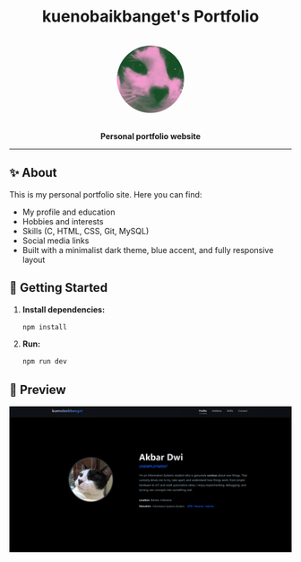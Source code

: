 <div align="center">
  <h1>kuenobaikbanget's Portfolio</h1>
  <img src="public/gambar.jpg" alt="cat logo" width="120" style="border-radius:50%;margin:1rem 0;" />
  <p><b>Personal portfolio website</b></p>
</div>

---

## ✨ About

This is my personal portfolio site. Here you can find:

- My profile and education
- Hobbies and interests
- Skills (C, HTML, CSS, Git, MySQL)
- Social media links
- Built with a minimalist dark theme, blue accent, and fully responsive layout

## 🚀 Getting Started

1. **Install dependencies:**
   ```powershell
   npm install
   ```
2. **Run:**
   ```powershell
   npm run dev
   ```

## 📸 Preview

![Screenshot](public/ss.png)